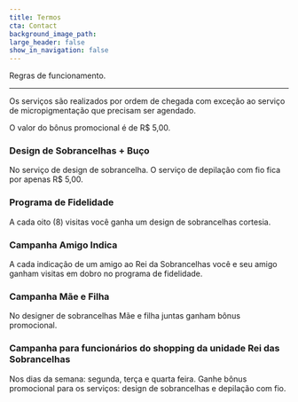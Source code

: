 ```yaml
---
title: Termos
cta: Contact
background_image_path:
large_header: false
show_in_navigation: false
---
```


Regras de funcionamento.

---

Os serviços são realizados por ordem de chegada com exceção ao serviço de micropigmentação que precisam ser agendado.

O valor do bônus promocional é de R$ 5,00.

### Design de Sobrancelhas + Buço

No serviço de design de sobrancelha. O serviço de depilação com fio fica por apenas R$ 5,00.

### Programa de Fidelidade

A cada oito (8) visitas você ganha um design de sobrancelhas cortesia.

### Campanha Amigo Indica

A cada indicação de um amigo ao Rei da Sobrancelhas você e seu amigo ganham visitas em dobro no programa de fidelidade.

### Campanha Mãe e Filha

No designer de sobrancelhas Mãe e filha juntas ganham bônus promocional.

### Campanha para funcionários do shopping da unidade Rei das Sobrancelhas

Nos dias da semana: segunda, terça e quarta feira. Ganhe bônus promocional para os serviços: design de sobrancelhas e depilação com fio.
